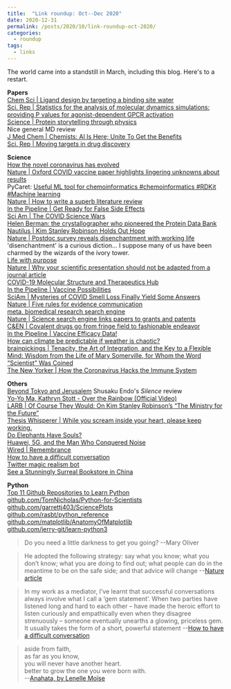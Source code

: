 ```yaml
---
title:  "Link roundup: Oct--Dec 2020"
date: 2020-12-31
permalink: /posts/2020/10/link-roundup-oct-2020/
categories: 
  - roundup
tags:
  - links
---
```


The world came into a standstill in March, including this blog. Here's to a restart.  
  
**Papers**  
[Chem Sci \| Ligand design by targeting a binding site water](https://pubs.rsc.org/en/content/articlelanding/2021/sc/d0sc04938g#!divAbstract)  
[Sci. Rep \| Statistics for the analysis of molecular dynamics simulations: providing P values for agonist-dependent GPCR activation](https://www.nature.com/articles/s41598-020-77072-4)  
[Science \| Protein storytelling through physics](https://science.sciencemag.org/content/370/6520/eaaz3041)  
Nice general MD review  
[J Med Chem \| Chemists: AI Is Here; Unite To Get the Benefits](https://pubs.acs.org/doi/10.1021/acs.jmedchem.0c00163)  
[Sci. Rep \| Moving targets in drug discovery](https://www.nature.com/articles/s41598-020-77033-x)  
  
**Science**   
[How the novel coronavirus has evolved](https://graphics.reuters.com/HEALTH-CORONAVIRUS/EVOLUTION/yxmpjqkdzvr/index.html)  
[Nature \| Oxford COVID vaccine paper highlights lingering unknowns about results](https://www.nature.com/articles/d41586-020-03504-w)  
PyCaret: [Useful ML tool for chemoinformatics #chemoinformatics #RDKit #Machine learning](https://iwatobipen.wordpress.com/2020/12/06/useful-ml-tool-for-chemoinformatics-chemoinformatics-rdkit-machine-learning/)  
[Nature \| How to write a superb literature review](https://www.nature.com/articles/d41586-020-03422-x)  
[In the Pipeline \| Get Ready for False Side Effects](https://blogs.sciencemag.org/pipeline/archives/2020/12/04/get-ready-for-false-side-effects)  
[Sci Am \| The COVID Science Wars](https://www.scientificamerican.com/article/the-covid-science-wars1/)  
[Helen Berman: the crystallographer who pioneered the Protein Data Bank](https://physicsworld.com/a/the-crystallographer-who-pioneered-protein-data-banks/)  
[Nautilus \| Kim Stanley Robinson Holds Out Hope](http://nautil.us/issue/90/something-green/kim-stanley-robinson-holds-out-hope)  
[Nature \| Postdoc survey reveals disenchantment with working life](https://www.nature.com/articles/d41586-020-03191-7)  
'disenchantment' is a curious diction... I suppose many of us have been charmed by the wizards of the ivory tower.  
[Life with purpose](https://aeon.co/essays/the-biological-research-putting-purpose-back-into-life)  
[Nature \| Why your scientific presentation should not be adapted from a journal article](https://www.nature.com/articles/d41586-020-03300-6)  
[COVID-19 Molecular Structure and Therapeutics Hub](https://covid.molssi.org/structures/)  
[In the Pipeline \| Vaccine Possibilities](https://blogs.sciencemag.org/pipeline/archives/2020/11/18/vaccine-possibilities)  
[SciAm \| Mysteries of COVID Smell Loss Finally Yield Some Answers](https://www.scientificamerican.com/article/mysteries-of-covid-smell-loss-finally-yield-some-answers1/)   
[Nature \| Five rules for evidence communication](https://www.nature.com/articles/d41586-020-03189-1)  
[meta, biomedical research search engine ](https://www.meta.org/)  
[Nature \| Science search engine links papers to grants and patents](https://www.nature.com/articles/d41586-018-00688-0)  
[C&EN \| Covalent drugs go from fringe field to fashionable endeavor](https://cen.acs.org/pharmaceuticals/drug-discovery/Covalent-drugs-fringe-field-fashionable/98/i43)  
[In the Pipeline \| Vaccine Efficacy Data!](https://blogs.sciencemag.org/pipeline/archives/2020/11/09/vaccine-efficacy-data)  
[How can climate be predictable if weather is chaotic?](http://backreaction.blogspot.com/2020/10/how-can-climate-be-predictable-if.html)  
[brainpickings \| Tenacity, the Art of Integration, and the Key to a Flexible Mind: Wisdom from the Life of Mary Somerville, for Whom the Word “Scientist” Was Coined](https://www.brainpickings.org/2020/10/20/mary-somerville/)  
[The New Yorker \| How the Coronavirus Hacks the Immune System](https://www.newyorker.com/magazine/2020/11/09/how-the-coronavirus-hacks-the-immune-system)  
  
**Others**  
[Beyond Tokyo and Jerusalem](https://taxismag.com/beyond-tokyo-and-jerusalem-72daf28f6) Shusaku Endo's _Silence_ review  
[Yo-Yo Ma, Kathryn Stott - Over the Rainbow (Official Video)](https://youtu.be/03GpPfOsFkQ)  
[LARB \| Of Course They Would: On Kim Stanley Robinson’s “The Ministry for the Future”](https://lareviewofbooks.org/article/of-course-they-would-on-kim-stanley-robinsons-the-ministry-for-the-future/)  
[Thesis Whisperer \| While you scream inside your heart, please keep working.](https://thesiswhisperer.com/2020/12/02/please-keep-doing-your-work-while-you-scream-inside-your-heart-a-guide-for-research-project-management-during-covid/)  
[Do Elephants Have Souls?](https://www.thenewatlantis.com/publications/do-elephants-have-souls)  
[Huawei, 5G, and the Man Who Conquered Noise](https://www.wired.com/story/huawei-5g-polar-codes-data-breakthrough/)  
[Wired \| Remembrance](https://www.wired.com/story/future-of-work-remembrance-lexi-pandell/)  
[How to have a difficult conversation](https://psyche.co/guides/use-mediation-techniques-to-overcome-the-muck-of-blame-and-anger)  
[Twitter magic realism bot](https://twitter.com/MagicRealismBot)  
[See a Stunningly Surreal Bookstore in China](https://www.smithsonianmag.com/smart-news/gorgeous-bookstore-china-creates-other-worldly-space-180976143/) 
  
**Python**  
[Top 11 Github Repositories to Learn Python](https://towardsdatascience.com/top-11-github-repositories-to-learn-python-e75e8676757a)    
[github.com/TomNicholas/Python-for-Scientists](https://github.com/TomNicholas/Python-for-Scientists)  
[github.com/garrettj403/SciencePlots](https://github.com/garrettj403/SciencePlots)  
[github.com/rasbt/python_reference](https://github.com/rasbt/python_reference)  
[github.com/matplotlib/AnatomyOfMatplotlib](https://github.com/matplotlib/AnatomyOfMatplotlib)  
[github.com/jerry-git/learn-python3](https://github.com/jerry-git/learn-python3)  
  
>Do you need a little darkness to get you going? --Mary Oliver  
  
>He adopted the following strategy: say what you know; what you don’t know; what you are doing to find out; what people can do in the meantime to be on the safe side; and that advice will change --[Nature article](https://www.nature.com/articles/d41586-020-03189-1)  
  
>In my work as a mediator, I’ve learnt that successful conversations always involve what I call a ‘gem statement’. When two parties have listened long and hard to each other – have made the heroic effort to listen curiously and empathically even when they disagree strenuously – someone eventually unearths a glowing, priceless gem. It usually takes the form of a short, powerful statement --[How to have a difficult conversation](https://psyche.co/guides/use-mediation-techniques-to-overcome-the-muck-of-blame-and-anger)  
  
>aside from faith,  
as far as you know,  
you will never have another heart.  
better to grow the one you were born with.  
--[Anahata, by Lenelle Moïse](https://www.3quarksdaily.com/3quarksdaily/2020/11/tuesday-poem-230.html)  
